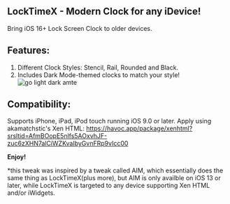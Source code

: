 ## **LockTimeX** - Modern Clock for any iDevice!
Bring iOS 16+ Lock Screen Clock to older devices.

## **Features:**
1. Different Clock Styles: Stencil, Rail, Rounded and Black.
2. Includes Dark Mode-themed clocks to match your style!
![go light dark amte](https://github.com/user-attachments/assets/08e87aa9-911e-45f8-b3b7-f973d6bbde78)

## **Compatibility:**
Supports iPhone, iPad, iPod touch running iOS 9.0 or later.
Apply using akamatchstic's Xen HTML: 
https://havoc.app/package/xenhtml?srsltid=AfmBOopE5nlfs5AOxvhJF-zuc6zXHN7alCiWZKvaIbyGvnFRp9vIcc00

**Enjoy!**

*this tweak was inspired by a tweak called AIM, which essentially does the same thing as LockTimeX(plus more), but AIM is only availble on iOS 13 or later, while LockTimeX is targeted to any device supporting Xen HTML and/or iWidgets.
